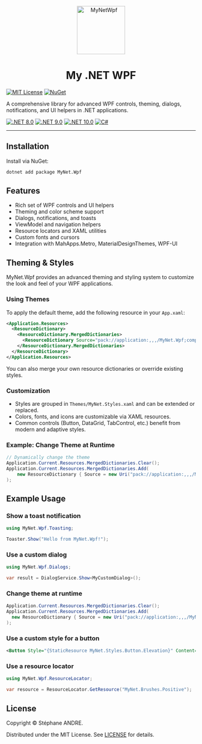 
<div id="top"></div>

<!-- PROJECT INFO -->
<br />
<div align="center">
  <img src="../../../assets/MyNetWpf.png" width="128" alt="MyNetWpf">
</div>

<h1 align="center">My .NET WPF</h1>

[![MIT License](https://img.shields.io/github/license/sandre58/mynet?style=for-the-badge)](https://github.com/sandre58/mynet/blob/main/LICENSE)
[![NuGet](https://img.shields.io/nuget/v/MyNet.Wpf?style=for-the-badge)](https://www.nuget.org/packages/MyNet.Wpf)

A comprehensive library for advanced WPF controls, theming, dialogs, notifications, and UI helpers in .NET applications.

[![.NET 8.0](https://img.shields.io/badge/.NET-8.0-purple)](#)
[![.NET 9.0](https://img.shields.io/badge/.NET-9.0-purple)](#)
[![.NET 10.0](https://img.shields.io/badge/.NET-10.0-purple)](#)
[![C#](https://img.shields.io/badge/language-C%23-blue)](#)

---

## Installation

Install via NuGet:

```bash
dotnet add package MyNet.Wpf
```


## Features

- Rich set of WPF controls and UI helpers
- Theming and color scheme support
- Dialogs, notifications, and toasts
- ViewModel and navigation helpers
- Resource locators and XAML utilities
- Custom fonts and cursors
- Integration with MahApps.Metro, MaterialDesignThemes, WPF-UI


## Theming & Styles

MyNet.Wpf provides an advanced theming and styling system to customize the look and feel of your WPF applications.

### Using Themes

To apply the default theme, add the following resource in your `App.xaml`:

```xml
<Application.Resources>
  <ResourceDictionary>
    <ResourceDictionary.MergedDictionaries>
      <ResourceDictionary Source="pack://application:,,,/MyNet.Wpf;component/Themes/MyNet.Theme.xaml" />
    </ResourceDictionary.MergedDictionaries>
  </ResourceDictionary>
</Application.Resources>
```

You can also merge your own resource dictionaries or override existing styles.

### Customization

- Styles are grouped in `Themes/MyNet.Styles.xaml` and can be extended or replaced.
- Colors, fonts, and icons are customizable via XAML resources.
- Common controls (Button, DataGrid, TabControl, etc.) benefit from modern and adaptive styles.

### Example: Change Theme at Runtime

```csharp
// Dynamically change the theme
Application.Current.Resources.MergedDictionaries.Clear();
Application.Current.Resources.MergedDictionaries.Add(
    new ResourceDictionary { Source = new Uri("pack://application:,,,/MyNet.Wpf;component/Themes/MyNet.Theme.xaml") }
);
```


## Example Usage

### Show a toast notification
```csharp
using MyNet.Wpf.Toasting;

Toaster.Show("Hello from MyNet.Wpf!");
```

### Use a custom dialog
```csharp
using MyNet.Wpf.Dialogs;

var result = DialogService.Show<MyCustomDialog>();
```

### Change theme at runtime
```csharp
Application.Current.Resources.MergedDictionaries.Clear();
Application.Current.Resources.MergedDictionaries.Add(
  new ResourceDictionary { Source = new Uri("pack://application:,,,/MyNet.Wpf;component/Themes/MyNet.Theme.xaml") }
);
```

### Use a custom style for a button
```xml
<Button Style="{StaticResource MyNet.Styles.Button.Elevation}" Content="Styled Button" />
```

### Use a resource locator
```csharp
using MyNet.Wpf.ResourceLocator;

var resource = ResourceLocator.GetResource("MyNet.Brushes.Positive");
```

## License

Copyright © Stéphane ANDRE.

Distributed under the MIT License. See [LICENSE](../../LICENSE) for details.